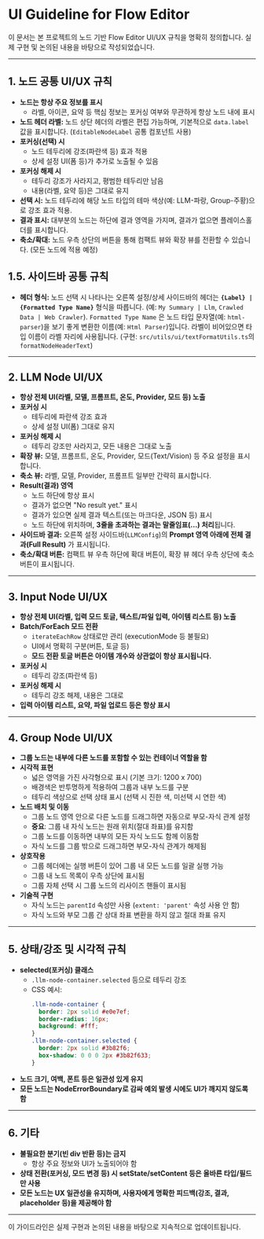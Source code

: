 # UI Guideline for Flow Editor

이 문서는 본 프로젝트의 노드 기반 Flow Editor UI/UX 규칙을 명확히 정의합니다. 실제 구현 및 논의된 내용을 바탕으로 작성되었습니다.

---

## 1. 노드 공통 UI/UX 규칙

- **노드는 항상 주요 정보를 표시**
  - 라벨, 아이콘, 요약 등 핵심 정보는 포커싱 여부와 무관하게 항상 노드 내에 표시
- **노드 헤더 라벨:** 노드 상단 헤더의 라벨은 편집 가능하며, 기본적으로 `data.label` 값을 표시합니다. (`EditableNodeLabel` 공통 컴포넌트 사용)
- **포커싱(선택) 시**
  - 노드 테두리에 강조(파란색 등) 효과 적용
  - 상세 설정 UI(폼 등)가 추가로 노출될 수 있음
- **포커싱 해제 시**
  - 테두리 강조가 사라지고, 평범한 테두리만 남음
  - 내용(라벨, 요약 등)은 그대로 유지
- **선택 시:** 노드 테두리에 해당 노드 타입의 테마 색상(예: LLM-파랑, Group-주황)으로 강조 효과 적용.
- **결과 표시:** 대부분의 노드는 하단에 결과 영역을 가지며, 결과가 없으면 플레이스홀더를 표시합니다.
- **축소/확대:** 노드 우측 상단의 버튼을 통해 컴팩트 뷰와 확장 뷰를 전환할 수 있습니다. (모든 노드에 적용 예정)

## 1.5. 사이드바 공통 규칙

- **헤더 형식:** 노드 선택 시 나타나는 오른쪽 설정/상세 사이드바의 헤더는 **`{Label} | {Formatted Type Name}`** 형식을 따릅니다. (예: `My Summary | Llm`, `Crawled Data | Web Crawler`). `Formatted Type Name` 은 노드 타입 문자열(예: `html-parser`)을 보기 좋게 변환한 이름(예: `Html Parser`)입니다. 라벨이 비어있으면 타입 이름이 라벨 자리에 사용됩니다. (구현: `src/utils/ui/textFormatUtils.ts`의 `formatNodeHeaderText`)

---

## 2. LLM Node UI/UX

- **항상 전체 UI(라벨, 모델, 프롬프트, 온도, Provider, 모드 등) 노출**
- **포커싱 시**
  - 테두리에 파란색 강조 효과
  - 상세 설정 UI(폼) 그대로 유지
- **포커싱 해제 시**
  - 테두리 강조만 사라지고, 모든 내용은 그대로 노출
- **확장 뷰:** 모델, 프롬프트, 온도, Provider, 모드(Text/Vision) 등 주요 설정을 표시합니다.
- **축소 뷰:** 라벨, 모델, Provider, 프롬프트 일부만 간략히 표시합니다.
- **Result(결과) 영역**
  - 노드 하단에 항상 표시
  - 결과가 없으면 "No result yet." 표시
  - 결과가 있으면 실제 결과 텍스트(또는 마크다운, JSON 등) 표시
  - 노드 하단에 위치하며, **3줄을 초과하는 결과는 말줄임표(...) 처리**됩니다.
- **사이드바 결과:** 오른쪽 설정 사이드바(`LLMConfig`)의 **Prompt 영역 아래에 전체 결과(Full Result)** 가 표시됩니다.
- **축소/확대 버튼:** 컴팩트 뷰 우측 하단에 확대 버튼이, 확장 뷰 헤더 우측 상단에 축소 버튼이 표시됩니다.

---

## 3. Input Node UI/UX

- **항상 전체 UI(라벨, 입력 모드 토글, 텍스트/파일 입력, 아이템 리스트 등) 노출**
- **Batch/ForEach 모드 전환**
  - `iterateEachRow` 상태로만 관리 (executionMode 등 불필요)
  - UI에서 명확히 구분(버튼, 토글 등)
  - **모드 전환 토글 버튼은 아이템 개수와 상관없이 항상 표시됩니다.**
- **포커싱 시**
  - 테두리 강조(파란색 등)
- **포커싱 해제 시**
  - 테두리 강조 해제, 내용은 그대로
- **입력 아이템 리스트, 요약, 파일 업로드 등은 항상 표시**

---

## 4. Group Node UI/UX

- **그룹 노드는 내부에 다른 노드를 포함할 수 있는 컨테이너 역할을 함**
- **시각적 표현**
  - 넓은 영역을 가진 사각형으로 표시 (기본 크기: 1200 x 700)
  - 배경색은 반투명하게 적용하여 그룹과 내부 노드를 구분
  - 테두리 색상으로 선택 상태 표시 (선택 시 진한 색, 미선택 시 연한 색)
- **노드 배치 및 이동**
  - 그룹 노드 영역 안으로 다른 노드를 드래그하면 자동으로 부모-자식 관계 설정
  - **중요**: 그룹 내 자식 노드는 원래 위치(절대 좌표)를 유지함
  - 그룹 노드를 이동하면 내부의 모든 자식 노드도 함께 이동함
  - 자식 노드를 그룹 밖으로 드래그하면 부모-자식 관계가 해제됨
- **상호작용**
  - 그룹 헤더에는 실행 버튼이 있어 그룹 내 모든 노드를 일괄 실행 가능
  - 그룹 내 노드 목록이 우측 상단에 표시됨
  - 그룹 자체 선택 시 그룹 노드의 리사이즈 핸들이 표시됨
- **기술적 구현**
  - 자식 노드는 `parentId` 속성만 사용 (`extent: 'parent'` 속성 사용 안 함)
  - 자식 노드와 부모 그룹 간 상대 좌표 변환을 하지 않고 절대 좌표 유지

---

## 5. 상태/강조 및 시각적 규칙

- **selected(포커싱) 클래스**
  - `.llm-node-container.selected` 등으로 테두리 강조
  - CSS 예시:
    ```css
    .llm-node-container {
      border: 2px solid #e0e7ef;
      border-radius: 16px;
      background: #fff;
    }
    .llm-node-container.selected {
      border: 2px solid #3b82f6;
      box-shadow: 0 0 0 2px #3b82f633;
    }
    ```
- **노드 크기, 여백, 폰트 등은 일관성 있게 유지**
- **모든 노드는 NodeErrorBoundary로 감싸 예외 발생 시에도 UI가 깨지지 않도록 함**

---

## 6. 기타

- **불필요한 분기(빈 div 반환 등)는 금지**
  - 항상 주요 정보와 UI가 노출되어야 함
- **상태 전환(포커싱, 모드 변경 등) 시 setState/setContent 등은 올바른 타입/필드만 사용**
- **모든 노드는 UX 일관성을 유지하며, 사용자에게 명확한 피드백(강조, 결과, placeholder 등)을 제공해야 함**

---

이 가이드라인은 실제 구현과 논의된 내용을 바탕으로 지속적으로 업데이트됩니다. 